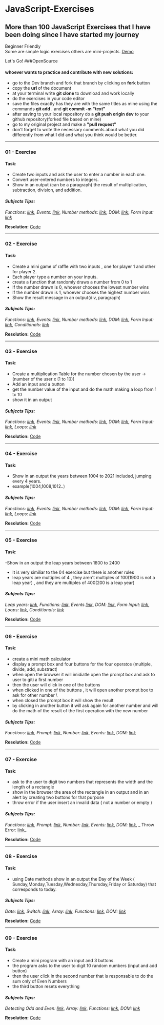 # JavaScript-Exercises

## More than **100 JavaScript Exercises** that I have been doing since I have started my journey

Beginner Friendly  
Some are simple logic exercises others are mini-projects.
[Demo](https://rs-coding.github.io/JavaScript-Exercises/)

Let's Go!
###OpenSource

#### whoever wants to practice and contribute with new solutions:

- go to the Dev branch and fork that branch by clicking on **fork** button
- copy the **url** of the document
- at your terminal write **git clone <url>** to download and work locally
- do the exercises in your code editor
- save the files exactly has they are with the same titles as mine using the commands **git add .** and **git commit -m "text"**
- after saving to your local repository do a **git push origin dev** to your github repository(forked file based on mine)
- go to my original project and make a **"pull request"**
- don't forget to write the necessary comments about what you did differently from what I did and what you think would be better.

---

### 01 - Exercise

#### **Task:**

- Create two inputs and ask the user to enter a number in each one.
- Convert user-entered numbers to integers.
- Show in an output (can be a paragraph) the result of multiplication, subtraction, division, and addition.

#### _Subjects Tips:_

_Functions: [link](https://developer.mozilla.org/en-US/docs/Web/JavaScript/Guide/Functions)_, _Events: [link](https://developer.mozilla.org/en-US/docs/Web/API/EventTarget/addEventListener)_, _Number methods: [link](https://developer.mozilla.org/en-US/docs/Web/JavaScript/Reference/Global_Objects/Number)_, _DOM: [link](https://developer.mozilla.org/en-US/docs/Web/API/Document_Object_Model/Introduction)_, _Form Input: [link](https://developer.mozilla.org/en-US/docs/Web/HTML/Element/input)_

**Resolution:** [Code](https://github.com/RS-coding/JavaScript-Exercises/blob/6220a12a42a17b04c36106675baf61ab9ee2acff/solutions/01exercise.html)

---

### 02 - Exercise

#### **Task:**

- Create a mini game of raffle with two inputs , one for player 1 and other for player 2.
- Each player type a number on your inputs.
- create a function that randomly draws a number from 0 to 1
- If the number drawn is 0, whoever chooses the lowest number wins
- If the number drawn is 1, whoever chooses the highest number wins
- Show the result message in an output(div, paragraph)

#### _Subjects Tips:_

_Functions: [link](https://developer.mozilla.org/en-US/docs/Web/JavaScript/Guide/Functions)_, _Events: [link](https://developer.mozilla.org/en-US/docs/Web/API/EventTarget/addEventListener)_, _Number methods: [link](https://developer.mozilla.org/en-US/docs/Web/JavaScript/Reference/Global_Objects/Number)_, _DOM: [link](https://developer.mozilla.org/en-US/docs/Web/API/Document_Object_Model/Introduction)_, _Form Input: [link](https://developer.mozilla.org/en-US/docs/Web/HTML/Element/input)_, _Conditionals: [link](https://developer.mozilla.org/en-US/docs/Web/JavaScript/Reference/Statements/if...else)_

**Resolution:** [Code](https://github.com/RS-coding/JavaScript-Exercises/blob/main/solutions/02exercise.html)

---

### 03 - Exercise

#### **Task:**

- Create a multiplication Table for the number chosen by the user -> (number of the user x (1 to 10))
- Add an input and a button
- get the number value of the input and do the math making a loop from 1 to 10
- show it in an output

#### _Subjects Tips:_

_Functions: [link](https://developer.mozilla.org/en-US/docs/Web/JavaScript/Guide/Functions)_, _Events: [link](https://developer.mozilla.org/en-US/docs/Web/API/EventTarget/addEventListener)_, _Number methods: [link](https://developer.mozilla.org/en-US/docs/Web/JavaScript/Reference/Global_Objects/Number)_, _DOM: [link](https://developer.mozilla.org/en-US/docs/Web/API/Document_Object_Model/Introduction)_, _Form Input: [link](https://developer.mozilla.org/en-US/docs/Web/HTML/Element/input)_, _Loops: [link](https://developer.mozilla.org/en-US/docs/Web/JavaScript/Guide/Loops_and_iteration)_

**Resolution:** [Code](https://github.com/RS-coding/JavaScript-Exercises/blob/main/solutions/03exercise.html)

---

### 04 - Exercise

#### **Task:**

- Show in an output the years between 1004 to 2021 included, jumping every 4 years.
- example(1004,1008,1012..)

#### _Subjects Tips:_

_Functions: [link](https://developer.mozilla.org/en-US/docs/Web/JavaScript/Guide/Functions)_, _Events: [link](https://developer.mozilla.org/en-US/docs/Web/API/EventTarget/addEventListener)_, _Number methods: [link](https://developer.mozilla.org/en-US/docs/Web/JavaScript/Reference/Global_Objects/Number)_, _DOM: [link](https://developer.mozilla.org/en-US/docs/Web/API/Document_Object_Model/Introduction)_, _Form Input: [link](https://developer.mozilla.org/en-US/docs/Web/HTML/Element/input)_, _Loops: [link](https://developer.mozilla.org/en-US/docs/Web/JavaScript/Guide/Loops_and_iteration)_

**Resolution:** [Code](https://github.com/RS-coding/JavaScript-Exercises/blob/main/solutions/04exercise.html)

---

### 05 - Exercise

#### **Task:**

-Show in an output the leap years between 1800 to 2400

- It is very similiar to the 04 exercise but there is another rules
- leap years are multiples of 4 , they aren't multiples of 100(1900 is not a leap year) , and they are multiples of 400(200 is a leap year)

#### _Subjects Tips:_

_Leap years: [link](https://kalender-365.de/leap-years.php)_, _Functions: [link](https://developer.mozilla.org/en-US/docs/Web/JavaScript/Guide/Functions)_, _Events [link](https://developer.mozilla.org/en-US/docs/Web/API/EventTarget/addEventListener)_, _DOM: [link](https://developer.mozilla.org/en-US/docs/Web/API/Document_Object_Model/Introduction)_, _Form Input: [link](https://developer.mozilla.org/en-US/docs/Web/HTML/Element/input)_, _Loops: [link](https://developer.mozilla.org/en-US/docs/Web/JavaScript/Guide/Loops_and_iteration)_, _Conditionals: [link](https://developer.mozilla.org/en-US/docs/Web/JavaScript/Reference/Statements/if...else)_

**Resolution:** [Code](https://github.com/RS-coding/JavaScript-Exercises/blob/main/solutions/05exercise.html)

---

### 06 - Exercise

#### **Task:**

- create a mini math calculator
- display a prompt box and four buttons for the four operatos (multiple, divide, add, substract)
- when open the browser it will imidiatle open the prompt box and ask to user to giti a first number
- then the user will click in one of the buttons
- when clicked in one of the buttons , it will open another prompt box to ask for other number \
- when closed the prompt box it will show the result
- by clicking in another button it will ask again for another number and will do the math of the result of the first operation with the new number

#### _Subjects Tips:_

_Functions: [link](https://developer.mozilla.org/en-US/docs/Web/JavaScript/Guide/Functions)_, _Prompt: [link](https://developer.mozilla.org/en-US/docs/Web/API/Window/prompt)_, _Number: [link](https://developer.mozilla.org/en-US/docs/Web/JavaScript/Reference/Global_Objects/Number)_, _Events: [link](https://developer.mozilla.org/en-US/docs/Web/API/EventTarget/addEventListener)_, _DOM: [link](https://developer.mozilla.org/en-US/docs/Web/API/Document_Object_Model/Introduction)_

**Resolution:** [Code](https://github.com/RS-coding/JavaScript-Exercises/blob/main/solutions/06exercise.html)

---

### 07 - Exercise

#### **Task:**

- ask to the user to digit two numbers that represents the width and the length of a rectangle
- show in the browser the area of the rectangle in an output and in an alert by creating two buttons for that purpose
- throw error if the user insert an invalid data ( not a number or empty )

#### _Subjects Tips:_

_Functions: [link](https://developer.mozilla.org/en-US/docs/Web/JavaScript/Guide/Functions)_, _Prompt: [link](https://developer.mozilla.org/en-US/docs/Web/API/Window/prompt)_, _Number: [link](https://developer.mozilla.org/en-US/docs/Web/JavaScript/Reference/Global_Objects/Number)_, _Events: [link](https://developer.mozilla.org/en-US/docs/Web/API/EventTarget/addEventListener)_, _DOM: [link](https://developer.mozilla.org/en-US/docs/Web/API/Document_Object_Model/Introduction)_, _ Throw Error: [link](https://developer.mozilla.org/en-US/docs/Web/JavaScript/Reference/Statements/throw)_

**Resolution:** [Code](https://github.com/RS-coding/JavaScript-Exercises/blob/main/solutions/07exercise.html)

---

### 08 - Exercise

#### **Task:**

- using Date methods show in an output the Day of the Week ( Sunday,Monday,Tuesday,Wednesday,Thursday,Friday or Saturday) that corresponds to today.

#### _Subjects Tips:_

_Date: [link](https://developer.mozilla.org/en-US/docs/Web/JavaScript/Reference/Global_Objects/Date)_, _Switch: [link](https://developer.mozilla.org/en-US/docs/Web/JavaScript/Reference/Statements/switch)_, _Array: [link](https://developer.mozilla.org/en-US/docs/Web/JavaScript/Reference/Global_Objects/Array)_, _Functions: [link](https://developer.mozilla.org/en-US/docs/Web/JavaScript/Guide/Functions)_, _DOM: [link](https://developer.mozilla.org/en-US/docs/Web/API/Document_Object_Model/Introduction)_

**Resolution:** [Code](https://github.com/RS-coding/JavaScript-Exercises/blob/main/solutions/08exercise.html)

---

### 09 - Exercise

#### **Task:**

- Create a mini program with an input and 3 buttons.
- the program asks to the user to digit 10 random numbers (input and add button)
- then the user click in the second number that is responsable to do the sum only of Even Numbers
- the third button resets everything

#### _Subjects Tips:_

_Detecting Odd and Even: [link](https://runestone.academy/runestone/books/published/StudentCSP/CSPTurtleDecisions/oddEven.html)_, _Array: [link](https://developer.mozilla.org/en-US/docs/Web/JavaScript/Reference/Global_Objects/Array)_, _Functions: [link](https://developer.mozilla.org/en-US/docs/Web/JavaScript/Guide/Functions)_, _DOM: [link](https://developer.mozilla.org/en-US/docs/Web/API/Document_Object_Model/Introduction)_

**Resolution:** [Code](https://github.com/RS-coding/JavaScript-Exercises/blob/main/solutions/09exercise.html)
